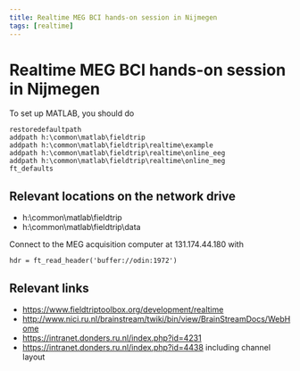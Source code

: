 ```yaml
---
title: Realtime MEG BCI hands-on session in Nijmegen
tags: [realtime]
---
```


# Realtime MEG BCI hands-on session in Nijmegen

To set up MATLAB, you should do

    restoredefaultpath
    addpath h:\common\matlab\fieldtrip
    addpath h:\common\matlab\fieldtrip\realtime\example
    addpath h:\common\matlab\fieldtrip\realtime\online_eeg
    addpath h:\common\matlab\fieldtrip\realtime\online_meg
    ft_defaults

## Relevant locations on the network drive

- h:\\common\\matlab\\fieldtrip
- h:\\common\\matlab\\fieldtrip\\data

Connect to the MEG acquisition computer at 131.174.44.180 with

    hdr = ft_read_header('buffer://odin:1972')

## Relevant links

- <https://www.fieldtriptoolbox.org/development/realtime>
- <http://www.nici.ru.nl/brainstream/twiki/bin/view/BrainStreamDocs/WebHome>
- <https://intranet.donders.ru.nl/index.php?id=4231>
- <https://intranet.donders.ru.nl/index.php?id=4438> including channel layout
